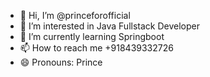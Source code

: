- 👋 Hi, I’m @princeforofficial
- 👀 I’m interested in Java Fullstack Developer
- 🌱 I’m currently learning Springboot
- 📫 How to reach me +918439332726
- 😄 Pronouns: Prince

<!---
princeforofficial/princeforofficial is a ✨ special ✨ repository because its `README.md` (this file) appears on your GitHub profile.
You can click the Preview link to take a look at your changes.
--->
